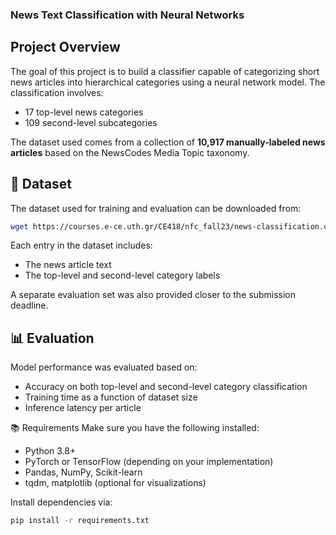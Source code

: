 ### News Text Classification with Neural Networks

## Project Overview
The goal of this project is to build a classifier capable of categorizing short news articles into hierarchical categories using a neural network model.
The classification involves:
- 17 top-level news categories
- 109 second-level subcategories

The dataset used comes from a collection of **10,917 manually-labeled news articles** based on the NewsCodes Media Topic taxonomy.

## 📁 Dataset
The dataset used for training and evaluation can be downloaded from:
```bash
wget https://courses.e-ce.uth.gr/CE418/nfc_fall23/news-classification.csv
```

Each entry in the dataset includes:
- The news article text
- The top-level and second-level category labels
  
A separate evaluation set was also provided closer to the submission deadline.

## 📊 Evaluation
Model performance was evaluated based on:
- Accuracy on both top-level and second-level category classification
- Training time as a function of dataset size
- Inference latency per article

📚 Requirements
Make sure you have the following installed:
- Python 3.8+
- PyTorch or TensorFlow (depending on your implementation)
- Pandas, NumPy, Scikit-learn
- tqdm, matplotlib (optional for visualizations)

Install dependencies via:
```bash
pip install -r requirements.txt
``` 



